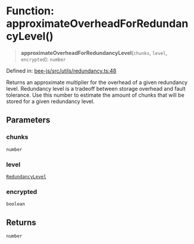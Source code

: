 # Function: approximateOverheadForRedundancyLevel()

> **approximateOverheadForRedundancyLevel**(`chunks`, `level`, `encrypted`): `number`

Defined in: [bee-js/src/utils/redundancy.ts:48](https://github.com/ethersphere/bee-js/blob/3abbe2b1b264d6b586511a56e93badb2236bd09d/src/utils/redundancy.ts#L48)

Returns an approximate multiplier for the overhead of a given redundancy level.
Redundancy level is a tradeoff between storage overhead and fault tolerance.
Use this number to estimate the amount of chunks that will be stored for a given
redundancy level.

## Parameters

### chunks

`number`

### level

[`RedundancyLevel`](../../enumerations/RedundancyLevel.md)

### encrypted

`boolean`

## Returns

`number`
